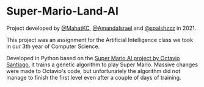 # Super-Mario-Land-AI
 
Project developed by  [@MahatKC](https://www.github.com/MahatKC), [@AmandaIsrael](https://www.github.com/AmandaIsrael) and [@spalshzzz](https://github.com/spalshzzz) in 2021.

This project was an assignment for the Artificial Intelligence class we took in our 3th year of Computer Science.

Developed in Python based on the [Super Mario AI project by Octavio Santiago](https://github.com/octavio-santiago/Super-Mario-Land-AI), it trains a genetic algorithm to play Super Mario. Massive changes were made to Octavio's code, but unfortunately the algorithm did not manage to finish the first level even after a couple of days of training.
